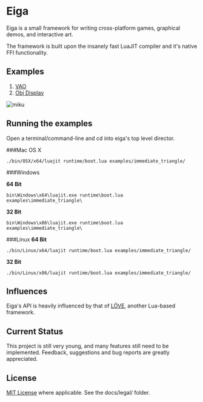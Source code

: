 # Eiga

Eiga is a small framework for writing cross-platform games, graphical demos, and interactive art.

The framework is built upon the insanely fast LuaJIT compiler and it's native FFI functionality.

## Examples

1. [VAO](https://github.com/find/eiga/tree/master/examples/vertex_array_object_cube_dx_matrix/)
2. [Obj Display](https://github.com/find/eiga/tree/master/examples/obj_display/)

  ![miku](https://github.com/find/eiga/tree/master/examples/obj_display/miku.png)

## Running the examples

Open a terminal/command-line and cd into eiga's top level director.

###Mac OS X

    ./bin/OSX/x64/luajit runtime/boot.lua examples/immediate_triangle/

###Windows

__64 Bit__

    bin\Windows\x64\luajit.exe runtime\boot.lua examples\immediate_triangle\

__32 Bit__

    bin\Windows\x86\luajit.exe runtime\boot.lua examples\immediate_triangle\

###Linux
__64 Bit__

    ./bin/Linux/x64/luajit runtime/boot.lua examples/immediate_triangle/
__32 Bit__

    ./bin/Linux/x86/luajit runtime/boot.lua examples/immediate_triangle/

## Influences

Eiga's API is heavily influenced by that of [LÖVE](https://love2d.org/), another Lua-based framework.

## Current Status

This project is still very young, and many features still need to be implemented. Feedback, suggestions and bug reports are greatly appreciated.

## License

[MIT License](http://www.opensource.org/licenses/mit-license.html) where applicable. See the docs/legal/ folder.
